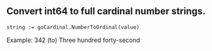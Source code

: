 ## Convert int64 to full cardinal number strings.

`string := goCardinal.NumberToOrdinal(value)`

Example: 342 (to) Three hundred forty-second
